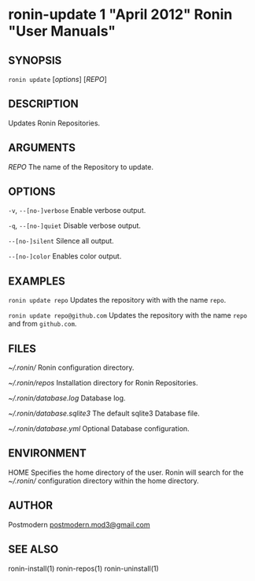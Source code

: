 # ronin-update 1 "April 2012" Ronin "User Manuals"

## SYNOPSIS

`ronin update` [*options*] [*REPO*]

## DESCRIPTION

Updates Ronin Repositories.

## ARGUMENTS

*REPO*
  The name of the Repository to update.

## OPTIONS

`-v`, `--[no-]verbose`
  Enable verbose output.

`-q`, `--[no-]quiet`
  Disable verbose output.

`--[no-]silent`
  Silence all output.

`--[no-]color`
  Enables color output.

## EXAMPLES

`ronin update repo`
  Updates the repository with with the name `repo`.

`ronin update repo@github.com`
  Updates the repository with the name `repo` and from `github.com`.

## FILES

*~/.ronin/*
  Ronin configuration directory.

*~/.ronin/repos*
  Installation directory for Ronin Repositories.

*~/.ronin/database.log*
  Database log.

*~/.ronin/database.sqlite3*
  The default sqlite3 Database file.

*~/.ronin/database.yml*
  Optional Database configuration.

## ENVIRONMENT

HOME
  Specifies the home directory of the user. Ronin will search for the
  *~/.ronin/* configuration directory within the home directory.

## AUTHOR

Postmodern <postmodern.mod3@gmail.com>

## SEE ALSO

ronin-install(1) ronin-repos(1) ronin-uninstall(1)
